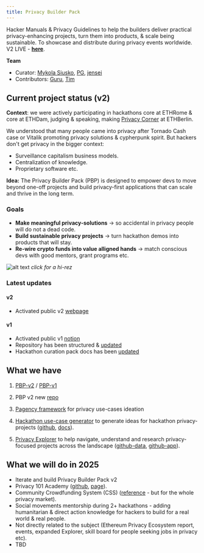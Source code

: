 ```yaml
---
title: Privacy Builder Pack
---
```


Hacker Manuals & Privacy Guidelines to help the builders deliver practical privacy-enhancing projects, turn them into products, & scale being sustainable.
To showcase and distribute during privacy events worldwide. V2 LIVE - [**here**](https://build.web3privacy.info).

**Team**
- Curator: [Mykola Siusko](https://github.com/Msiusko), [PG](https://x.com/PG_CDG), [jensei](https://x.com/jensei_)
- Contributors: [Guru](https://x.com/hackyguru), [Tim](https://x.com/haochizzle)

## **Current project status (v2)** 

**Context**: we were actively participating in hackathons core at ETHRome & core at ETHDam, judging & speaking, making [Privacy Corner](https://c24ber.web3privacy.info) at ETHBerlin.

We understood that many people came into privacy after Tornado Cash case or Vitalik promoting privacy solutions & cypherpunk spirit.
But hackers don't get privacy in the bigger context:

- Surveillance capitalism business models.
- Centralization of knowledge.
- Proprietary software etc.

**Idea:** The Privacy Builder Pack (PBP) is designed to empower devs to move beyond one-off projects and build privacy-first applications that can scale and thrive in the long term.

### Goals
- **Make meaningful privacy-solutions** -> so accidental in privacy people will do not a dead code.
- **Build sustainable privacy projects** -> turn hackathon demos into products that will stay.
- **Re-wire crypto funds into value alligned hands** -> match conscious devs with good mentors, grant programs etc.

![alt text](https://github.com/web3privacy/docs/blob/main/src/content/docs/assets/Hacker%20journey%20x%20W3PN%20aplicability2.jpg?raw=true)
_click for a hi-rez_

### Latest updates
#### v2
- Activated public v2 [webpage](https://build.web3privacy.info)
#### v1
- Activated public v1 [notion](https://absorbing-diagram-66b.notion.site/Privacy-Builder-Pack-2cae5f1e195c4970b4eb41a14d3f4bde)
- Repository has been structured & [updated](https://github.com/web3privacy/hackathonusecases/tree/main)
- Hackathon curation pack docs has been [updated](https://docs.web3privacy.info/research/hackathon-pack/)

## What we have
1. [PBP-v2](https://build.web3privacy.info) / [PBP-v1](https://absorbing-diagram-66b.notion.site/Privacy-Builder-Pack-2cae5f1e195c4970b4eb41a14d3f4bde)

2. PBP v2 new [repo](https://github.com/web3privacy/privacy-builder-pack)

3. [Pagency framework](https://github.com/web3privacy/pagency) for privacy use-cases ideation

4. [Hackathon use-case generator](https://ideas.web3privacy.info/) to generate ideas for hackathon privacy-projects ([github](https://github.com/web3privacy/docs/blob/main/src/content/docs/projects/hackathon-use-cases-generator.md), [docs](https://github.com/web3privacy/docs/blob/main/src/content/docs/projects/hackathon-use-cases-generator.md)).

5. [Privacy Explorer](https://explorer.web3privacy.info) to help navigate, understand and research privacy-focused projects across the landscape ([github-data](https://github.com/web3privacy/explorer-data), [github-app](https://github.com/web3privacy/explorer-app)).

## What we will do in 2025
- Iterate and build Privacy Builder Pack v2
- Privacy 101 Academy ([github](https://github.com/web3privacy/projects/issues/8), [page](https://academy.web3privacy.info/)).
- Community Crowdfunding System (CSS) ([reference](https://ccs.getmonero.org) - but for the whole privacy market).
- Social movements mentorship during 2+ hackathons - adding humanitarian & direct action knowledge for hackers to build for a real world & real people.
- Not directly related to the subject (Ethereum Privacy Ecosystem report, events, expanded Explorer, skill board for people seeking jobs in privacy etc).
- TBD
